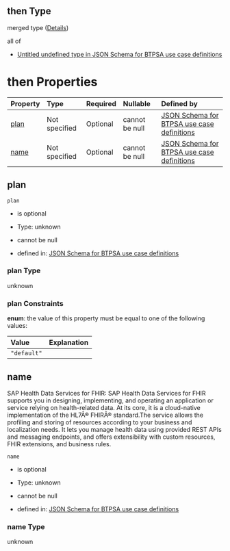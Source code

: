 ## then Type

merged type ([Details](btpsa-usecase-properties-services-items-allof-1-then-allof-45-then.md))

all of

*   [Untitled undefined type in JSON Schema for BTPSA use case definitions](btpsa-usecase-properties-services-items-allof-1-then-allof-45-then-allof-0.md "check type definition")

# then Properties

| Property      | Type          | Required | Nullable       | Defined by                                                                                                                                                                                                            |
| :------------ | :------------ | :------- | :------------- | :-------------------------------------------------------------------------------------------------------------------------------------------------------------------------------------------------------------------- |
| [plan](#plan) | Not specified | Optional | cannot be null | [JSON Schema for BTPSA use case definitions](btpsa-usecase-properties-services-items-allof-1-then-allof-45-then-properties-plan.md "undefined#/properties/services/items/allOf/1/then/allOf/45/then/properties/plan") |
| [name](#name) | Not specified | Optional | cannot be null | [JSON Schema for BTPSA use case definitions](btpsa-usecase-properties-services-items-allof-1-then-allof-45-then-properties-name.md "undefined#/properties/services/items/allOf/1/then/allOf/45/then/properties/name") |

## plan



`plan`

*   is optional

*   Type: unknown

*   cannot be null

*   defined in: [JSON Schema for BTPSA use case definitions](btpsa-usecase-properties-services-items-allof-1-then-allof-45-then-properties-plan.md "undefined#/properties/services/items/allOf/1/then/allOf/45/then/properties/plan")

### plan Type

unknown

### plan Constraints

**enum**: the value of this property must be equal to one of the following values:

| Value       | Explanation |
| :---------- | :---------- |
| `"default"` |             |

## name

SAP Health Data Services for FHIR: SAP Health Data Services for FHIR supports you in designing, implementing, and operating an application or service relying on health-related data. At its core, it is a cloud-native implementation of the HL7Â® FHIRÂ® standard.The service allows the profiling and storing of resources according to your business and localization needs. It lets you manage health data using provided REST APIs and messaging endpoints, and offers extensibility with custom resources, FHIR extensions, and business rules.

`name`

*   is optional

*   Type: unknown

*   cannot be null

*   defined in: [JSON Schema for BTPSA use case definitions](btpsa-usecase-properties-services-items-allof-1-then-allof-45-then-properties-name.md "undefined#/properties/services/items/allOf/1/then/allOf/45/then/properties/name")

### name Type

unknown
